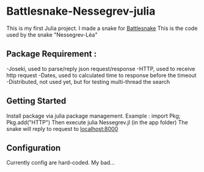 # Battlesnake-Nessegrev-julia

This is my first Julia project. I made a snake for [Battlesnake](http://play.battlesnake.com)
This is the code used by the snake "Nessegrev-Léa"



## Package Requirement :
-Joseki, used to parse/reply json request/response
-HTTP,  used to receive http request
-Dates,  used to calculated time to response before the timeout
-Distributed,  not used yet, but for testing multi-thread the search


## Getting Started

Install package via julia package management. Example :  import Pkg; Pkg.add("HTTP")
Then execute  julia Nessegrev.jl (in the app folder)
The snake will reply to request to [localhost:8000](http://localhost:8000)


## Configuration

Currently config are hard-coded. My bad...

